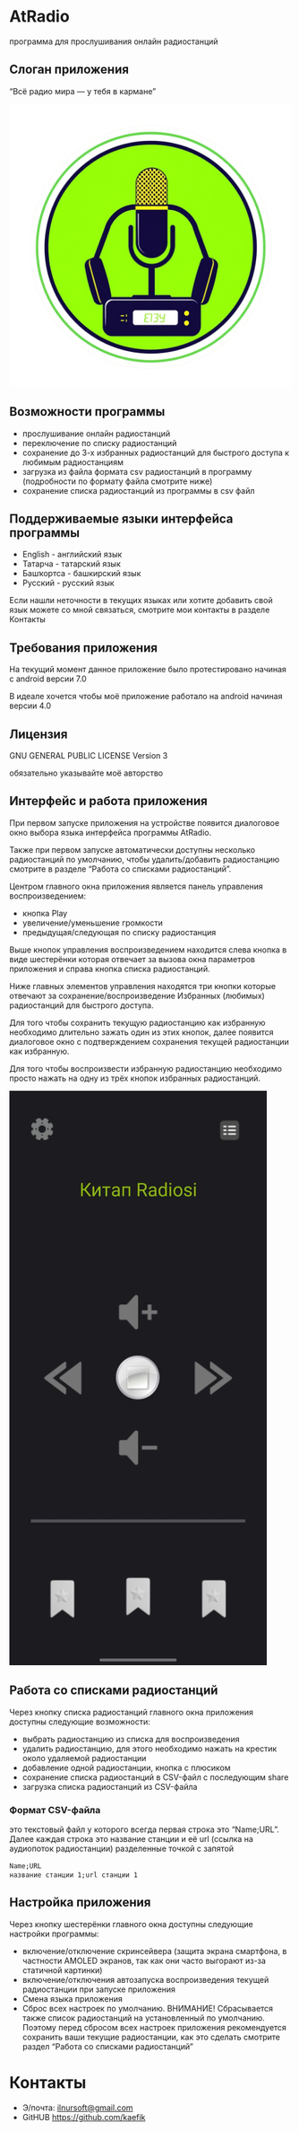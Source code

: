 
# AtRadio

программа для прослушивания онлайн радиостанций

## Слоган приложения

“Всё радио мира — у тебя в кармане”

![логотип программы](https://github.com/kaefik/AtRadio/blob/main/images/logo.png)

## Возможности программы

- прослушивание онлайн радиостанций
- переключение по списку радиостанций
- сохранение до 3-х избранных радиостанций для быстрого доступа к любимым радиостанциям
- загрузка из файла формата csv радиостанций в программу (подробности по формату файла смотрите ниже)
- сохранение списка радиостанций из программы в csv файл

## Поддерживаемые языки интерфейса программы

- English - английский язык
- Татарча - татарский язык
- Башҡортса - башкирский язык
- Русский - русский язык

Если нашли неточности в текущих языках или хотите добавить свой язык можете со мной связаться, смотрите мои контакты в разделе Контакты

## Требования приложения 

На текущий момент данное приложение было протестировано начиная с android версии 7.0

В идеале хочется чтобы моё приложение работало на android начиная версии 4.0 

## Лицензия 

GNU GENERAL PUBLIC LICENSE Version 3

обязательно указывайте моё авторство

## Интерфейс и работа приложения

При первом запуске приложения на устройстве появится диалоговое окно выбора языка интерфейса программы AtRadio.

Также при первом запуске автоматически доступны несколько радиостанций по умолчанию, чтобы удалить/добавить радиостанцию смотрите в разделе “Работа со списками радиостанций”.

Центром главного окна приложения является панель управления воспроизведением:
- кнопка Play
- увеличение/уменьшение громкости
- предыдущая/следующая по списку радиостанция

Выше кнопок управления воспроизведением находится слева кнопка в виде шестерёнки которая отвечает за вызова окна параметров приложения и справа кнопка списка радиостанций.

Ниже главных элементов управления находятся три кнопки которые отвечают за сохранение/воспроизведение Избранных (любимых) радиостанций для быстрого доступа.

Для того чтобы сохранить текущую радиостанцию как избранную необходимо длительно зажать один из этих кнопок, далее появится диалоговое окно с подтверждением сохранения текущей радиостанции как избранную.

Для того чтобы воспроизвести избранную радиостанцию необходимо просто нажать на одну из трёх кнопок избранных радиостанций.

![Главное окно приложения](https://github.com/kaefik/AtRadio/blob/main/images/screen%20AtRadio.png)

## Работа со списками радиостанций

Через кнопку списка радиостанций главного окна приложения доступны следующие возможности:

- выбрать радиостанцию из списка для воспроизведения 
- удалить радиостанцию, для этого необходимо нажать на крестик около удаляемой радиостанции
- добавление одной радиостанции, кнопка с плюсиком
- сохранение списка радиостанций в CSV-файл с последующим share
- загрузка списка радиостанций из CSV-файла

### Формат CSV-файла

это текстовый файл у которого всегда первая строка это “Name;URL”. Далее каждая строка это название станции и её url (ссылка на аудиопоток радиостанции)  разделенные точкой с запятой

```
Name;URL
название станции 1;url станции 1
```


## Настройка приложения

Через кнопку шестерёнки главного окна доступны следующие настройки программы:
- включение/отключение скринсейвера (защита экрана смартфона, в частности AMOLED экранов, так как они часто выгорают из-за статичной картинки)
- включение/отключения автозапуска воспроизведения текущей радиостанции при запуске приложения
- Смена языка приложения
- Сброс всех настроек по умолчанию. ВНИМАНИЕ! Сбрасывается также список радиостанций на установленный по умолчанию. Поэтому перед сбросом всех настроек приложения рекомендуется сохранить ваши текущие радиостанции, как это сделать смотрите раздел “Работа со списками радиостанций”


# Контакты

- Э/почта: ilnursoft@gmail.com
- GitHUB https://github.com/kaefik

